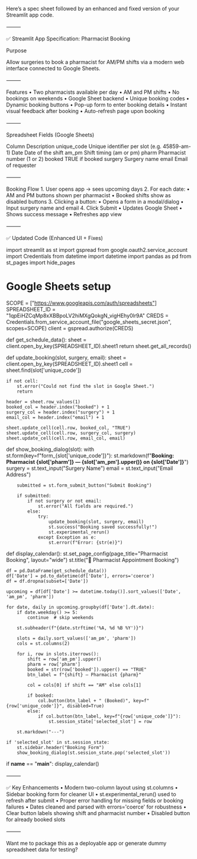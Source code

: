 Here’s a spec sheet followed by an enhanced and fixed version of your Streamlit app code.

⸻

✅ Streamlit App Specification: Pharmacist Booking

Purpose

Allow surgeries to book a pharmacist for AM/PM shifts via a modern web interface connected to Google Sheets.

⸻

Features
	•	Two pharmacists available per day
	•	AM and PM shifts
	•	No bookings on weekends
	•	Google Sheet backend
	•	Unique booking codes
	•	Dynamic booking buttons
	•	Pop-up form to enter booking details
	•	Instant visual feedback after booking
	•	Auto-refresh page upon booking

⸻

Spreadsheet Fields (Google Sheets)

Column	Description
unique_code	Unique identifier per slot (e.g. 45859-am-1)
Date	Date of the shift
am_pm	Shift timing (am or pm)
pharm	Pharmacist number (1 or 2)
booked	TRUE if booked
surgery	Surgery name
email	Email of requester


⸻

Booking Flow
	1.	User opens app → sees upcoming days
	2.	For each date:
	•	AM and PM buttons shown per pharmacist
	•	Booked shifts show as disabled buttons
	3.	Clicking a button:
	•	Opens a form in a modal/dialog
	•	Input surgery name and email
	4.	Click Submit
	•	Updates Google Sheet
	•	Shows success message
	•	Refreshes app view

⸻

✅ Updated Code (Enhanced UI + Fixes)

import streamlit as st
import gspread
from google.oauth2.service_account import Credentials
from datetime import datetime
import pandas as pd
from st_pages import hide_pages

# Google Sheets setup
SCOPE = ["https://www.googleapis.com/auth/spreadsheets"]
SPREADSHEET_ID = "1qpEiHZCqMp8xXBBpoLV2hiMXgQokgN_vigHEhy0lr9A"
CREDS = Credentials.from_service_account_file("google_sheets_secret.json", scopes=SCOPE)
client = gspread.authorize(CREDS)

def get_schedule_data():
    sheet = client.open_by_key(SPREADSHEET_ID).sheet1
    return sheet.get_all_records()

def update_booking(slot, surgery, email):
    sheet = client.open_by_key(SPREADSHEET_ID).sheet1
    cell = sheet.find(slot['unique_code'])

    if not cell:
        st.error("Could not find the slot in Google Sheet.")
        return

    header = sheet.row_values(1)
    booked_col = header.index("booked") + 1
    surgery_col = header.index("surgery") + 1
    email_col = header.index("email") + 1

    sheet.update_cell(cell.row, booked_col, "TRUE")
    sheet.update_cell(cell.row, surgery_col, surgery)
    sheet.update_cell(cell.row, email_col, email)

def show_booking_dialog(slot):
    with st.form(key=f"form_{slot['unique_code']}"):
        st.markdown(f"**Booking: Pharmacist {slot['pharm']} — {slot['am_pm'].upper()} on {slot['Date']}**")
        surgery = st.text_input("Surgery Name")
        email = st.text_input("Email Address")

        submitted = st.form_submit_button("Submit Booking")

        if submitted:
            if not surgery or not email:
                st.error("All fields are required.")
            else:
                try:
                    update_booking(slot, surgery, email)
                    st.success("Booking saved successfully!")
                    st.experimental_rerun()
                except Exception as e:
                    st.error(f"Error: {str(e)}")

def display_calendar():
    st.set_page_config(page_title="Pharmacist Booking", layout="wide")
    st.title("📅 Pharmacist Appointment Booking")

    df = pd.DataFrame(get_schedule_data())
    df['Date'] = pd.to_datetime(df['Date'], errors='coerce')
    df = df.dropna(subset=['Date'])

    upcoming = df[df['Date'] >= datetime.today()].sort_values(['Date', 'am_pm', 'pharm'])

    for date, daily in upcoming.groupby(df['Date'].dt.date):
        if date.weekday() >= 5:
            continue  # skip weekends

        st.subheader(f"{date.strftime('%A, %d %B %Y')}")

        slots = daily.sort_values(['am_pm', 'pharm'])
        cols = st.columns(2)

        for i, row in slots.iterrows():
            shift = row['am_pm'].upper()
            pharm = row['pharm']
            booked = str(row['booked']).upper() == "TRUE"
            btn_label = f"{shift} — Pharmacist {pharm}"

            col = cols[0] if shift == "AM" else cols[1]

            if booked:
                col.button(btn_label + " (Booked)", key=f"{row['unique_code']}", disabled=True)
            else:
                if col.button(btn_label, key=f"{row['unique_code']}"):
                    st.session_state['selected_slot'] = row

        st.markdown("---")

    if 'selected_slot' in st.session_state:
        st.sidebar.header("Booking Form")
        show_booking_dialog(st.session_state.pop('selected_slot'))

if __name__ == "__main__":
    display_calendar()


⸻

✅ Key Enhancements
	•	Modern two-column layout using st.columns
	•	Sidebar booking form for cleaner UI
	•	st.experimental_rerun() used to refresh after submit
	•	Proper error handling for missing fields or booking failures
	•	Dates cleaned and parsed with errors='coerce' for robustness
	•	Clear button labels showing shift and pharmacist number
	•	Disabled button for already booked slots

⸻

Want me to package this as a deployable app or generate dummy spreadsheet data for testing?
